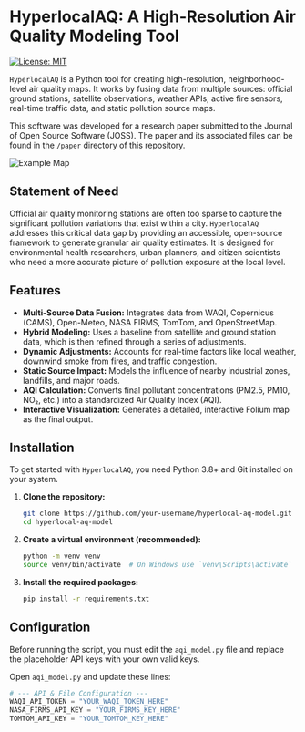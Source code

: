 # HyperlocalAQ: A High-Resolution Air Quality Modeling Tool

[![License: MIT](https://img.shields.io/badge/License-MIT-yellow.svg)](https://opensource.org/licenses/MIT)

`HyperlocalAQ` is a Python tool for creating high-resolution, neighborhood-level air quality maps. It works by fusing data from multiple sources: official ground stations, satellite observations, weather APIs, active fire sensors, real-time traffic data, and static pollution source maps.

This software was developed for a research paper submitted to the Journal of Open Source Software (JOSS). The paper and its associated files can be found in the `/paper` directory of this repository.

![Example Map](paper/map_screenshot.png)

## Statement of Need

Official air quality monitoring stations are often too sparse to capture the significant pollution variations that exist within a city. `HyperlocalAQ` addresses this critical data gap by providing an accessible, open-source framework to generate granular air quality estimates. It is designed for environmental health researchers, urban planners, and citizen scientists who need a more accurate picture of pollution exposure at the local level.

## Features

- **Multi-Source Data Fusion:** Integrates data from WAQI, Copernicus (CAMS), Open-Meteo, NASA FIRMS, TomTom, and OpenStreetMap.
- **Hybrid Modeling:** Uses a baseline from satellite and ground station data, which is then refined through a series of adjustments.
- **Dynamic Adjustments:** Accounts for real-time factors like local weather, downwind smoke from fires, and traffic congestion.
- **Static Source Impact:** Models the influence of nearby industrial zones, landfills, and major roads.
- **AQI Calculation:** Converts final pollutant concentrations (PM2.5, PM10, NO₂, etc.) into a standardized Air Quality Index (AQI).
- **Interactive Visualization:** Generates a detailed, interactive Folium map as the final output.

## Installation

To get started with `HyperlocalAQ`, you need Python 3.8+ and Git installed on your system.

1.  **Clone the repository:**
    ```bash
    git clone https://github.com/your-username/hyperlocal-aq-model.git
    cd hyperlocal-aq-model
    ```

2.  **Create a virtual environment (recommended):**
    ```bash
    python -m venv venv
    source venv/bin/activate  # On Windows use `venv\Scripts\activate`
    ```

3.  **Install the required packages:**
    ```bash
    pip install -r requirements.txt
    ```

## Configuration

Before running the script, you must edit the `aqi_model.py` file and replace the placeholder API keys with your own valid keys.

Open `aqi_model.py` and update these lines:
```python
# --- API & File Configuration ---
WAQI_API_TOKEN = "YOUR_WAQI_TOKEN_HERE"
NASA_FIRMS_API_KEY = "YOUR_FIRMS_KEY_HERE"
TOMTOM_API_KEY = "YOUR_TOMTOM_KEY_HERE"
